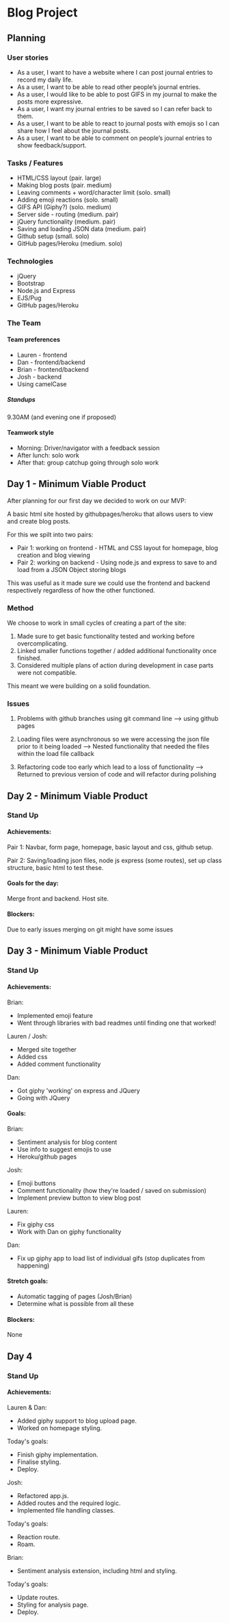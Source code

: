 # Blog Project  #

## Planning  ##

### User stories ###
- As a user, I want to have a website where I can post journal entries to record my daily life.
- As a user, I want to be able to read other people’s journal entries.
- As a user, I would like to be able to post GIFS in my journal to make the posts more expressive.
- As a user, I want my journal entries to be saved so I can refer back to them.
- As a user, I want to be able to react to journal posts with emojis so I can share how I feel about the journal posts.
- As a user, I want to be able to comment on people’s journal entries to show feedback/support.

### Tasks / Features ###
- HTML/CSS layout (pair. large)
- Making blog posts (pair. medium)
- Leaving comments + word/character limit (solo. small)
- Adding emoji reactions (solo. small)
- GIFS API (Giphy?) (solo. medium)
- Server side - routing (medium. pair)
- jQuery functionality (medium. pair)
- Saving and loading JSON data (medium. pair)
- Github setup (small. solo)
- GitHub pages/Heroku (medium. solo)

### Technologies ###
- jQuery
- Bootstrap
- Node.js and Express
- EJS/Pug
- GitHub pages/Heroku

### The Team ###

#### Team preferences ####
- Lauren - frontend
- Dan - frontend/backend
- Brian - frontend/backend
- Josh - backend
- Using camelCase

##### Standups ####
9.30AM (and evening one if proposed)

#### Teamwork style #####
- Morning: Driver/navigator with a feedback session
- After lunch: solo work
- After that: group catchup going through solo work

## Day 1 - Minimum Viable Product ##

After planning for our first day we decided to work on our MVP:

A basic html site hosted by githubpages/heroku that allows users to view and create blog posts.

For this we spilt into two pairs:
- Pair 1: working on frontend - HTML and CSS layout for homepage, blog creation and blog viewing
- Pair 2: working on backend - Using node.js and express to save to and load from a JSON Object storing blogs

This was useful as it made sure we could use the frontend and backend respectively regardless of how the other functioned.


### Method ### 
We choose to work in small cycles of creating a part of the site:

1. Made sure to get basic functionality tested and working before overcomplicating.
2. Linked smaller functions together / added additional functionality once finished.
3. Considered multiple plans of action during development in case parts were not compatible.

This meant we were building on a solid foundation.


### Issues ###
1. Problems with github branches using git command line 
--> using github pages

2. Loading files were asynchronous so we were accessing the json file prior to it being loaded 
--> Nested functionality that needed the files within the load file callback

3. Refactoring code too early which lead to a loss of functionality 
--> Returned to previous version of code and will refactor during polishing

## Day 2 - Minimum Viable Product ##

### Stand Up ###

#### Achievements:

Pair 1: Navbar, form page, homepage, basic layout and css, github setup.

Pair 2: Saving/loading json files, node js express (some routes), set up class structure, basic html to test these.

#### Goals for the day: 
Merge front and backend.
Host site.

#### Blockers:
Due to early issues merging on git might have some issues

## Day 3 - Minimum Viable Product

### Stand Up

#### Achievements:

Brian:
* Implemented emoji feature
* Went through libraries with bad readmes until finding one that worked!

Lauren / Josh:
* Merged site together
* Added css
* Added comment functionality

Dan:
* Got giphy 'working' on express and JQuery
* Going with JQuery

#### Goals: 

Brian: 
* Sentiment analysis for blog content
* Use info to suggest emojis to use
* Heroku/github pages

Josh: 
* Emoji buttons
* Comment functionality (how they're loaded / saved on submission)
* Implement preview button to view blog post

Lauren:
* Fix giphy css
* Work with Dan on giphy functionality

Dan:
* Fix up giphy app to load list of individual gifs (stop duplicates from happening)

#### Stretch goals: 
* Automatic tagging of pages (Josh/Brian)
* Determine what is possible from all these

#### Blockers: 
None

## Day 4

### Stand Up

#### Achievements:
Lauren & Dan:

* Added giphy support to blog upload page.
* Worked on homepage styling.

Today's goals:

* Finish giphy implementation.
* Finalise styling.
* Deploy.

Josh:
* Refactored app.js.
* Added routes and the required logic.
* Implemented file handling classes.

Today's goals:
* Reaction route.
* Roam.

Brian:

* Sentiment analysis extension, including html and styling.

Today's goals:
* Update routes.
* Styling for analysis page.
* Deploy.


